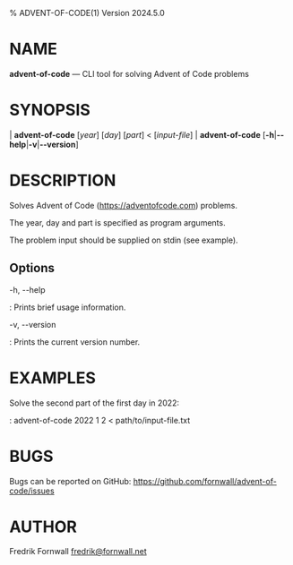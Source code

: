 % ADVENT-OF-CODE(1) Version 2024.5.0

NAME
====

**advent-of-code** — CLI tool for solving Advent of Code problems

SYNOPSIS
========

| **advent-of-code** \[_year_] \[_day_] \[_part_] < \[_input-file_]
| **advent-of-code** \[**-h**|**\--help**|**-v**|**\--version**]

DESCRIPTION
===========

Solves Advent of Code (https://adventofcode.com) problems.

The year, day and part is specified as program arguments.

The problem input should be supplied on stdin (see example).

Options
-------

-h, \--help

:   Prints brief usage information.

-v, \--version

:   Prints the current version number.

EXAMPLES
========

Solve the second part of the first day in 2022:

:   advent-of-code 2022 1 2 < path/to/input-file.txt

BUGS
====

Bugs can be reported on GitHub: https://github.com/fornwall/advent-of-code/issues

AUTHOR
======

Fredrik Fornwall <fredrik@fornwall.net>
